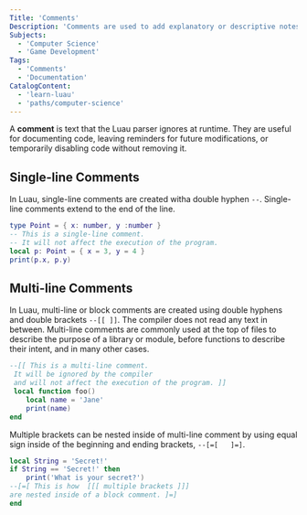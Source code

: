 ```yaml
---
Title: 'Comments' 
Description: 'Comments are used to add explanatory or descriptive notes within a script or program.'
Subjects: 
  - 'Computer Science'
  - 'Game Development'
Tags: 
  - 'Comments'
  - 'Documentation'
CatalogContent: 
  - 'learn-luau'
  - 'paths/computer-science'
---
```


A **comment** is text that the Luau parser ignores at runtime. They are useful for documenting code, leaving reminders for future modifications, or temporarily disabling code without removing it.

## Single-line Comments

In Luau, single-line comments are created witha double hyphen `--`. Single-line comments extend to the end of the line.

```lua
type Point = { x: number, y :number }
-- This is a single-line comment.
-- It will not affect the execution of the program.
local p: Point = { x = 3, y = 4 }
print(p.x, p.y)
```

## Multi-line Comments

In Luau, multi-line or block comments are created using double hyphens and double brackets `--[[ ]]`. The compiler does not read any text in between. Multi-line comments are commonly used at the top of files to describe the purpose of a library or module, before functions to describe their intent, and in many other cases.

```lua
--[[ This is a multi-line comment.
 It will be ignored by the compiler
 and will not affect the execution of the program. ]]
 local function foo()
    local name = 'Jane'
    print(name)
end
```

Multiple brackets can be nested inside of multi-line comment by using equal sign inside of the beginning and ending brackets, `--[=[   ]=]`.

```lua
local String = 'Secret!'
if String == 'Secret!' then
    print('What is your secret?') 
--[=[ This is how  [[[ multiple brackets ]]]
are nested inside of a block comment. ]=]
end
```
